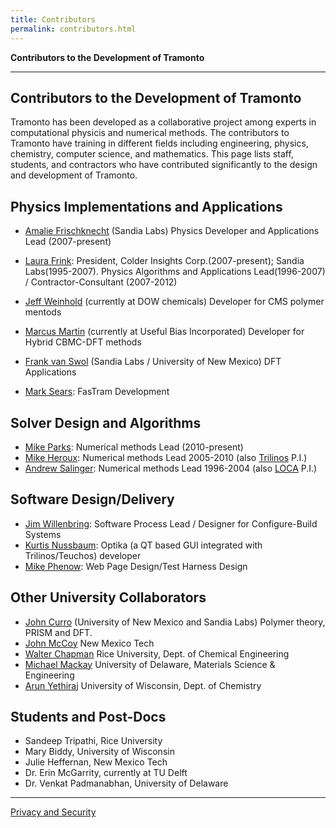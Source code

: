 ```yaml
---
title: Contributors
permalink: contributors.html
---
```


**Contributors to the Development of Tramonto**

***

## Contributors to the Development of Tramonto

Tramonto has been developed as a collaborative project among experts in computational physicis and numerical methods. 
The contributors to Tramonto have training in different fields including engineering, physics, chemistry, computer science, and mathematics. 
This page lists staff, students, and contractors who have contributed significantly to the design and development of Tramonto.

## Physics Implementations and Applications

*   [Amalie Frischknecht](mailto:alfrisc@sandia.gov) (Sandia Labs) Physics Developer and Applications Lead (2007-present)
*   [Laura Frink](mailto:ljdfrink@gmail.com): President, Colder Insights Corp.(2007-present); Sandia Labs(1995-2007).
    Physics Algorithms and Applications Lead(1996-2007) / Contractor-Consultant (2007-2012)

*   [Jeff Weinhold](mailto:JWeinhold@dow.com) (currently at DOW chemicals) Developer for CMS polymer mentods
*   [Marcus Martin](mailto:marcus_martin@users.sourceforge.net) (currently at Useful Bias Incorporated) Developer for Hybrid CBMC-DFT methods
*   [Frank van Swol](mailto:fbvansw@sandia.gov) (Sandia Labs / University of New Mexico) DFT Applications
*   [Mark Sears](mailto:mpsears@sandia.gov): FasTram Development

## Solver Design and Algorithms

*   [Mike Parks](mailto:mlparks@sandia.gov): Numerical methods Lead (2010-present)
*   [Mike Heroux](mailto:maherou@sandia.gov): Numerical methods Lead 2005-2010 (also [Trilinos](https://trilinos.github.io/) P.I.)
*   [Andrew Salinger](mailto:agsalin@sandia.gov): Numerical methods Lead 1996-2004 (also [LOCA](https://trilinos.github.io/nox_and_loca.html) P.I.)

## Software Design/Delivery

*   [Jim Willenbring](mailto:jmwille@sandia.gov): Software Process Lead / Designer for Configure-Build Systems
*   [Kurtis Nussbaum](mailto:@sandia.gov): Optika (a QT based GUI integrated with Trilinos/Teuchos) developer
*   [Mike Phenow](mailto:mnpheno@sandia.gov): Web Page Design/Test Harness Design

## Other University Collaborators

*   [John Curro](mailto:jgcurro@unm.edu) (University of New Mexico and Sandia Labs) Polymer theory, PRISM and DFT.
*   [John McCoy](http://infohost.nmt.edu/~mccoy/) New Mexico Tech
*   [Walter Chapman](http://www.ruf.rice.edu/~che/faculty/chapman/chapman.html) Rice University, Dept. of Chemical Engineering
*   [Michael Mackay](http://www.ruf.rice.edu/~saft/chapman.htm) University of Delaware, Materials Science & Engineering
*   [Arun Yethiraj](mailto:yethiraj@chem.wisc.edu) University of Wisconsin, Dept. of Chemistry

## Students and Post-Docs

*   <a>Sandeep Tripathi,</a> Rice University
*   <a>Mary Biddy,</a> University of Wisconsin
*   <a>Julie Heffernan,</a> New Mexico Tech
*   <a>Dr. Erin McGarrity,</a> currently at TU Delft
*   <a>Dr. Venkat Padmanabhan,</a> University of Delaware  
  
***

[Privacy and Security](http://www.sandia.gov/general/privacy-security/index.html)    